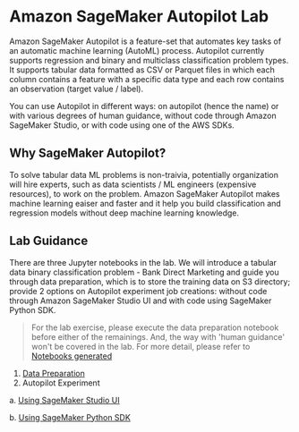 # Amazon SageMaker Autopilot Lab

Amazon SageMaker Autopilot is a feature-set that automates key tasks of an automatic machine learning (AutoML) process. Autopilot currently supports regression and binary and multiclass classification problem types. It supports tabular data formatted as CSV or Parquet files in which each column contains a feature with a specific data type and each row contains an observation (target value / label). 

You can use Autopilot in different ways: on autopilot (hence the name) or with various degrees of human guidance, without code through Amazon SageMaker Studio, or with code using one of the AWS SDKs.

## Why SageMaker Autopilot?

To solve tabular data ML problems is non-traivia, potentially organization will hire experts, such as data scientists / ML engineers (expensive resources), to work on the problem. Amazon SageMaker Autopilot makes machine learning eaiser and faster and it help you build classification and regression models without deep machine learning knowledge. 


## Lab Guidance

There are three Jupyter notebooks in the lab. We will introduce a tabular data binary classification problem - Bank Direct Marketing and guide you through data preparation, which is to store the training data on S3 directory; provide 2 options on Autopilot experiment job creations: without code through Amazon SageMaker Studio UI and with code using SageMaker Python SDK. 

> For the lab exercise, please execute the data preparation notebook before either of the remainings.
> And, the way with 'human guidance' won't be covered in the lab. For more detail, please refer to [Notebooks generated](https://docs.aws.amazon.com/sagemaker/latest/dg/autopilot-automate-model-development-notebook-output.html)

1. [Data Preparation](./01_sagemaker_autopilot_data_preparation.ipynb)
2. Autopilot Experiment

 a. [Using SageMaker Studio UI](./02a_sagemaker_autopilot_experiment_with_studio_ui.ipynb)
 
 b. [Using SageMaker Python SDK](./02b_sagemaker_autopilot_experiment_with_sdk.ipynb)



